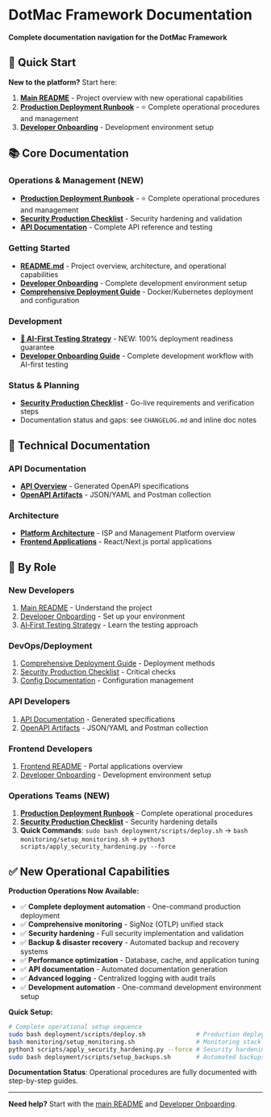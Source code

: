 # DotMac Framework Documentation

**Complete documentation navigation for the DotMac Framework**

## 🚀 Quick Start

**New to the platform?** Start here:
1. **[Main README](../README.md)** - Project overview with new operational capabilities
2. **[Production Deployment Runbook](./PRODUCTION_DEPLOYMENT_RUNBOOK.md)** - ⭐ Complete operational procedures and management
3. **[Developer Onboarding](./DEVELOPER_ONBOARDING.md)** - Development environment setup

## 📚 Core Documentation

### Operations & Management (NEW)
- **[Production Deployment Runbook](./PRODUCTION_DEPLOYMENT_RUNBOOK.md)** - ⭐ Complete operational procedures and management
- **[Security Production Checklist](./SECURITY_PRODUCTION_CHECKLIST.md)** - Security hardening and validation
- **[API Documentation](./api/README.md)** - Complete API reference and testing

### Getting Started
- **[README.md](../README.md)** - Project overview, architecture, and operational capabilities
- **[Developer Onboarding](./DEVELOPER_ONBOARDING.md)** - Complete development environment setup
- **[Comprehensive Deployment Guide](./COMPREHENSIVE_DEPLOYMENT_GUIDE.md)** - Docker/Kubernetes deployment and configuration

### Development
- **[🚀 AI-First Testing Strategy](AI_FIRST_TESTING_STRATEGY.md)** - NEW: 100% deployment readiness guarantee
- **[Developer Onboarding Guide](DEVELOPER_ONBOARDING.md)** - Complete development workflow with AI-first testing

### Status & Planning
- **[Security Production Checklist](./SECURITY_PRODUCTION_CHECKLIST.md)** - Go-live requirements and verification steps
- Documentation status and gaps: see `CHANGELOG.md` and inline doc notes

## 🔧 Technical Documentation

### API Documentation
- **[API Overview](api/README.md)** - Generated OpenAPI specifications
- **[OpenAPI Artifacts](../src/dotmac_shared/docs/api/)** - JSON/YAML and Postman collection

### Architecture
- **[Platform Architecture](./ARCHITECTURE.md)** - ISP and Management Platform overview
- **[Frontend Applications](../frontend/README.md)** - React/Next.js portal applications

## 🎯 By Role

### **New Developers**
1. [Main README](../README.md) - Understand the project
2. [Developer Onboarding](./DEVELOPER_ONBOARDING.md) - Set up your environment  
3. [AI‑First Testing Strategy](./AI_FIRST_TESTING_STRATEGY.md) - Learn the testing approach

### **DevOps/Deployment**
1. [Comprehensive Deployment Guide](./COMPREHENSIVE_DEPLOYMENT_GUIDE.md) - Deployment methods
2. [Security Production Checklist](./SECURITY_PRODUCTION_CHECKLIST.md) - Critical checks
3. [Config Documentation](../config/README.md) - Configuration management

### **API Developers**
1. [API Documentation](api/README.md) - Generated specifications
2. [OpenAPI Artifacts](../src/dotmac_shared/docs/api/) - JSON/YAML and Postman collection

### **Frontend Developers**  
1. [Frontend README](../frontend/README.md) - Portal applications overview
2. [Developer Onboarding](./DEVELOPER_ONBOARDING.md) - Development environment setup

### **Operations Teams** (NEW)
1. **[Production Deployment Runbook](./PRODUCTION_DEPLOYMENT_RUNBOOK.md)** - Complete operational procedures
2. **[Security Production Checklist](./SECURITY_PRODUCTION_CHECKLIST.md)** - Security hardening details
3. **Quick Commands**: `sudo bash deployment/scripts/deploy.sh` → `bash monitoring/setup_monitoring.sh` → `python3 scripts/apply_security_hardening.py --force`

## ✅ New Operational Capabilities

**Production Operations Now Available:**
- ✅ **Complete deployment automation** - One-command production deployment
- ✅ **Comprehensive monitoring** - SigNoz (OTLP) unified stack
- ✅ **Security hardening** - Full security implementation and validation
- ✅ **Backup & disaster recovery** - Automated backup and recovery systems
- ✅ **Performance optimization** - Database, cache, and application tuning
- ✅ **API documentation** - Automated documentation generation
- ✅ **Advanced logging** - Centralized logging with audit trails
- ✅ **Development automation** - One-command development environment setup

**Quick Setup:**
```bash
# Complete operational setup sequence
sudo bash deployment/scripts/deploy.sh              # Production deployment
bash monitoring/setup_monitoring.sh                 # Monitoring stack
python3 scripts/apply_security_hardening.py --force # Security hardening
sudo bash deployment/scripts/setup_backups.sh       # Automated backups
```

**Documentation Status**: Operational procedures are fully documented with step-by-step guides.

---

**Need help?** Start with the [main README](../README.md) and [Developer Onboarding](./DEVELOPER_ONBOARDING.md).
